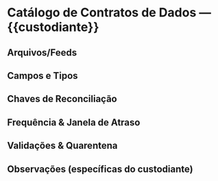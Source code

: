 # Catálogo de Contratos de Dados — {{custodiante}}

## Arquivos/Feeds

## Campos e Tipos

## Chaves de Reconciliação

## Frequência & Janela de Atraso

## Validações & Quarentena

## Observações (específicas do custodiante)
